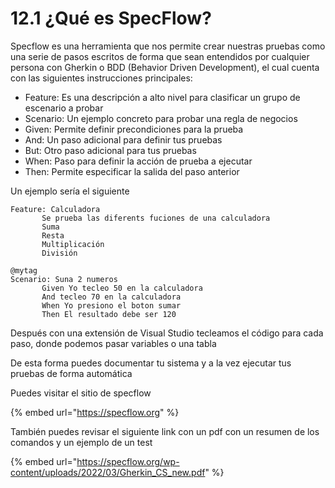 # 12.1 ¿Qué es SpecFlow?

Specflow es una herramienta que nos permite crear nuestras pruebas como una serie de pasos escritos de forma que sean entendidos por cualquier persona con Gherkin o BDD (Behavior Driven Development), el cual cuenta con las siguientes instrucciones principales:

* Feature: Es una descripción a alto nivel para clasificar un grupo de escenario a probar
* Scenario: Un ejemplo concreto para probar una regla de negocios
* Given: Permite definir precondiciones para la prueba
* And: Un paso adicional para definir tus pruebas
* But: Otro paso adicional para tus pruebas
* When: Paso para definir la acción de prueba a ejecutar
* Then: Permite especificar la salida del paso anterior

Un ejemplo sería el siguiente

```
Feature: Calculadora
       Se prueba las diferents fuciones de una calculadora
       Suma
       Resta
       Multiplicación
       División

@mytag
Scenario: Suna 2 numeros
       Given Yo tecleo 50 en la calculadora
       And tecleo 70 en la calculadora
       When Yo presiono el boton sumar
       Then El resultado debe ser 120
```

Después con una extensión de Visual Studio tecleamos el código para cada paso, donde podemos pasar variables o una tabla

De esta forma puedes documentar tu sistema y a la vez ejecutar tus pruebas de forma automática

Puedes visitar el sitio de specflow

{% embed url="https://specflow.org" %}

También puedes revisar el siguiente link con un pdf con un resumen de los comandos y un ejemplo de un test&#x20;

{% embed url="https://specflow.org/wp-content/uploads/2022/03/Gherkin_CS_new.pdf" %}
